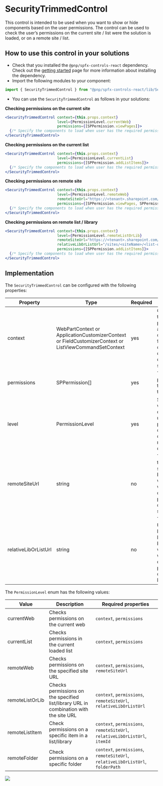 # SecurityTrimmedControl

This control is intended to be used when you want to show or hide components based on the user permissions. The control can be used to check the user’s permissions on the current site / list were the solution is loaded, or on a remote site / list.

## How to use this control in your solutions

- Check that you installed the `@pnp/spfx-controls-react` dependency. Check out the [getting started](../#getting-started) page for more information about installing the dependency.
- Import the following modules to your component:

```TypeScript
import { SecurityTrimmedControl } from "@pnp/spfx-controls-react/lib/SecurityTrimmedControl";
```

- You can use the `SecurityTrimmedControl` as follows in your solutions:

**Checking permissions on the current site**

```jsx
<SecurityTrimmedControl context={this.props.context}
                        level={PermissionLevel.currentWeb}
                        permissions={[SPPermission.viewPages]}>
  {/* Specify the components to load when user has the required permissions */}
</SecurityTrimmedControl>
```

**Checking permissions on the current list**

```jsx
<SecurityTrimmedControl context={this.props.context}
                        level={PermissionLevel.currentList}
                        permissions={[SPPermission.addListItems]}>
  {/* Specify the components to load when user has the required permissions */}
</SecurityTrimmedControl>
```

**Checking permissions on remote site**

```jsx
<SecurityTrimmedControl context={this.props.context}
                        level={PermissionLevel.remoteWeb}
                        remoteSiteUrl="https://<tenant>.sharepoint.com/sites/<siteName>"
                        permissions={[SPPermission.viewPages, SPPermission.addListItems]}>
  {/* Specify the components to load when user has the required permissions */}
</SecurityTrimmedControl>
```

**Checking permissions on remote list / library**

```jsx
<SecurityTrimmedControl context={this.props.context}
                        level={PermissionLevel.remoteListOrLib}
                        remoteSiteUrl="https://<tenant>.sharepoint.com/sites/<siteName>"
                        relativeLibOrListUrl="/sites/<siteName>/<list-or-library-URL>"
                        permissions={[SPPermission.addListItems]}>
  {/* Specify the components to load when user has the required permissions */}
</SecurityTrimmedControl>
```

## Implementation

The `SecurityTrimmedControl` can be configured with the following properties:

| Property | Type | Required | Description |
| ---- | ---- | ---- | ---- |
| context | WebPartContext or ApplicationCustomizerContext or FieldCustomizerContext or ListViewCommandSetContext | yes | Context of the web part, application customizer, field customizer, or list view command set. |
| permissions | SPPermission[] | yes | The permissions to check for the user. |
| level | PermissionLevel | yes | Specify where to check the user permissions: current site or list / remote site or list. |
| remoteSiteUrl | string | no | The URL of the remote site. Required when you want to check permissions on remote site or list. |
| relativeLibOrListUrl | string | no | The relative URL of the list or library. Required when you want to check permissions on remote list. |

The `PermissionLevel` enum has the following values:

| Value | Description | Required properties |
| ---- | ---- | ---- |
| currentWeb | Checks permissions on the current web | `context`, `permissions` |
| currentList | Checks permissions in the current loaded list | `context`, `permissions` |
| remoteWeb | Checks permissions on the specified site URL | `context`, `permissions`, `remoteSiteUrl` |
| remoteListOrLib | Checks permissions on the specified list/library URL in combination with the site URL | `context`, `permissions`, `remoteSiteUrl`, `relativeLibOrListUrl` |
| remoteListItem | Check permissions on a specific item in a list/library | `context`, `permissions`, `remoteSiteUrl`, `relativeLibOrListUrl`, `itemId` |
| remoteFolder | Check permissions on a specific folder | `context`, `permissions`, `remoteSiteUrl`, `relativeLibOrListUrl`, `folderPath` |

![](https://telemetry.sharepointpnp.com/sp-dev-fx-controls-react/wiki/controls/SecurityTrimmedControl)
